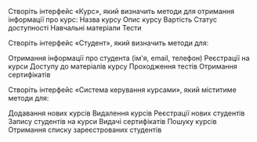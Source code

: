 Створіть інтерфейс «Курс», який визначить методи для отримання інформації про курс:
Назва курсу
Опис курсу
Вартість
Статус доступності
Навчальні матеріали
Тести


Створіть інтерфейс «Студент», який визначить методи для:

Отримання інформації про студента (ім'я, email, телефон)
Реєстрації на курси
Доступу до матеріалів курсу
Проходження тестів
Отримання сертифікатів


Створіть інтерфейс «Система керування курсами», який міститиме методи для:

Додавання нових курсів
Видалення курсів
Реєстрації нових студентів
Запису студентів на курси
Видачі сертифікатів
Пошуку курсів
Отримання списку зареєстрованих студентів